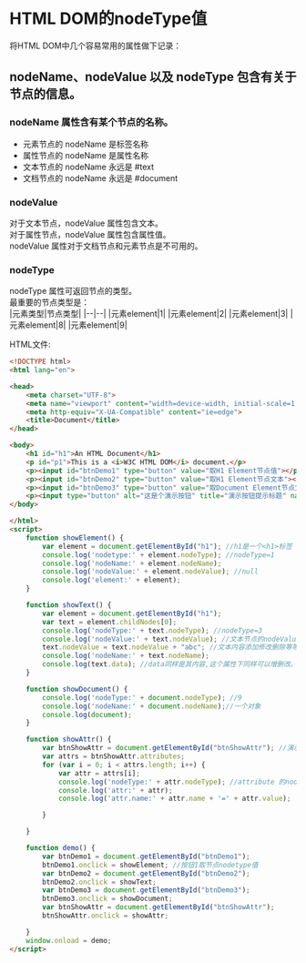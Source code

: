 # HTML DOM的nodeType值   
将HTML DOM中几个容易常用的属性做下记录：   

## nodeName、nodeValue 以及 nodeType 包含有关于节点的信息。  
### nodeName 属性含有某个节点的名称。   
- 元素节点的 nodeName 是标签名称  
- 属性节点的 nodeName 是属性名称   
- 文本节点的 nodeName 永远是 #text   
- 文档节点的 nodeName 永远是 #document   

### nodeValue   
对于文本节点，nodeValue 属性包含文本。    
对于属性节点，nodeValue 属性包含属性值。    
nodeValue 属性对于文档节点和元素节点是不可用的。   

### nodeType   
nodeType 属性可返回节点的类型。   
最重要的节点类型是：    
|元素类型|节点类型|
|--|--|
|元素element|1|
|元素element|2|
|元素element|3|
|元素element|8|
|元素element|9|    

HTML文件:
```html   
<!DOCTYPE html>
<html lang="en">

<head>
    <meta charset="UTF-8">
    <meta name="viewport" content="width=device-width, initial-scale=1.0">
    <meta http-equiv="X-UA-Compatible" content="ie=edge">
    <title>Document</title>
</head>

<body>
    <h1 id="h1">An HTML Document</h1>
    <p id="p1">This is a <i>W3C HTML DOM</i> document.</p>
    <p><input id="btnDemo1" type="button" value="取H1 Element节点值"></p>
    <p><input id="btnDemo2" type="button" value="取H1 Element节点文本"></p>
    <p><input id="btnDemo3" type="button" value="取Document Element节点文本"></p>
    <p><input type="button" alt="这是个演示按钮" title="演示按钮提示标题" name="btnShowAttr" id="btnShowAttr" value="按钮节点演示" /></p>
</body>

</html>
<script>
    function showElement() {
        var element = document.getElementById("h1"); //h1是一个<h1>标签
        console.log('nodetype:' + element.nodeType); //nodeType=1
        console.log('nodeName:' + element.nodeName);
        console.log('nodeValue:' + element.nodeValue); //null
        console.log('element:' + element);
    }

    function showText() {
        var element = document.getElementById("h1");
        var text = element.childNodes[0];
        console.log('nodeType:' + text.nodeType); //nodeType=3
        console.log('nodeValue:' + text.nodeValue); //文本节点的nodeValue是其文本内容
        text.nodeValue = text.nodeValue + "abc"; //文本内容添加修改删除等等。
        console.log('nodeName:' + text.nodeName);
        console.log(text.data); //data同样是其内容,这个属性下同样可以增删改。
    }

    function showDocument() {
        console.log('nodeType:' + document.nodeType); //9
        console.log('nodeName:' + document.nodeName);//一个对象
        console.log(document);
    }

    function showAttr() {
        var btnShowAttr = document.getElementById("btnShowAttr"); //演示按钮，有很多属性
        var attrs = btnShowAttr.attributes;
        for (var i = 0; i < attrs.length; i++) {
            var attr = attrs[i];
            console.log('nodeType:' + attr.nodeType); //attribute 的nodeType=2
            console.log('attr:' + attr);
            console.log('attr.name:' + attr.name + '=' + attr.value);

        }

    }

    function demo() {
        var btnDemo1 = document.getElementById("btnDemo1");
        btnDemo1.onclick = showElement; //按钮1取节点nodetype值
        var btnDemo2 = document.getElementById("btnDemo2");
        btnDemo2.onclick = showText;
        var btnDemo3 = document.getElementById("btnDemo3");
        btnDemo3.onclick = showDocument;
        var btnShowAttr = document.getElementById("btnShowAttr");
        btnShowAttr.onclick = showAttr;

    }
    window.onload = demo;
</script>
```